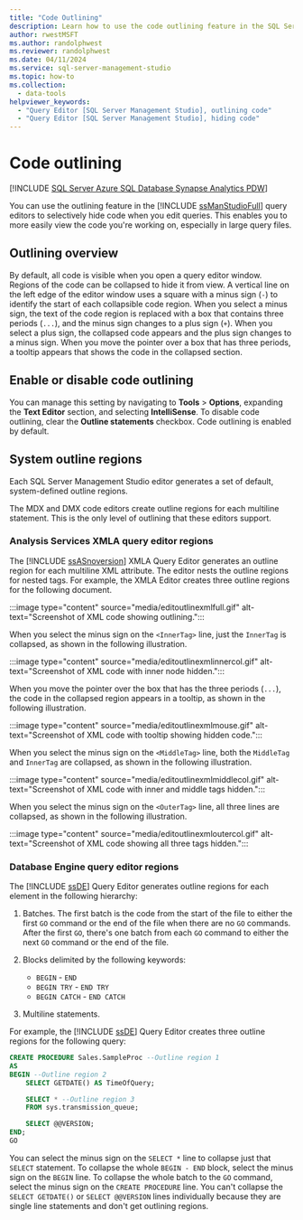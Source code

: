 ```yaml
---
title: "Code Outlining"
description: Learn how to use the code outlining feature in the SQL Server Management Studio query editors to selectively hide code.
author: rwestMSFT
ms.author: randolphwest
ms.reviewer: randolphwest
ms.date: 04/11/2024
ms.service: sql-server-management-studio
ms.topic: how-to
ms.collection:
  - data-tools
helpviewer_keywords:
  - "Query Editor [SQL Server Management Studio], outlining code"
  - "Query Editor [SQL Server Management Studio], hiding code"
---
```

# Code outlining

[!INCLUDE [SQL Server Azure SQL Database Synapse Analytics PDW](../includes/applies-to-version/sql-asdb-asdbmi-asa-pdw.md)]

You can use the outlining feature in the [!INCLUDE [ssManStudioFull](../includes/ssmanstudiofull-md.md)] query editors to selectively hide code when you edit queries. This enables you to more easily view the code you're working on, especially in large query files.

## Outlining overview

By default, all code is visible when you open a query editor window. Regions of the code can be collapsed to hide it from view. A vertical line on the left edge of the editor window uses a square with a minus sign (`-`) to identify the start of each collapsible code region. When you select a minus sign, the text of the code region is replaced with a box that contains three periods (`...`), and the minus sign changes to a plus sign (`+`). When you select a plus sign, the collapsed code appears and the plus sign changes to a minus sign. When you move the pointer over a box that has three periods, a tooltip appears that shows the code in the collapsed section.

## Enable or disable code outlining

You can manage this setting by navigating to **Tools** > **Options**, expanding the **Text Editor** section, and selecting **IntelliSense**. To disable code outlining, clear the **Outline statements** checkbox. Code outlining is enabled by default.

## System outline regions

Each SQL Server Management Studio editor generates a set of default, system-defined outline regions.

The MDX and DMX code editors create outline regions for each multiline statement. This is the only level of outlining that these editors support.

### Analysis Services XMLA query editor regions

The [!INCLUDE [ssASnoversion](../includes/ssasnoversion-md.md)] XMLA Query Editor generates an outline region for each multiline XML attribute. The editor nests the outline regions for nested tags. For example, the XMLA Editor creates three outline regions for the following document.

:::image type="content" source="media/editoutlinexmlfull.gif" alt-text="Screenshot of XML code showing outlining.":::

When you select the minus sign on the `<InnerTag>` line, just the `InnerTag` is collapsed, as shown in the following illustration.

:::image type="content" source="media/editoutlinexmlinnercol.gif" alt-text="Screenshot of XML code with inner node hidden.":::

When you move the pointer over the box that has the three periods (`...`), the code in the collapsed region appears in a tooltip, as shown in the following illustration.

:::image type="content" source="media/editoutlinexmlmouse.gif" alt-text="Screenshot of XML code with tooltip showing hidden code.":::

When you select the minus sign on the `<MiddleTag>` line, both the `MiddleTag` and `InnerTag` are collapsed, as shown in the following illustration.

:::image type="content" source="media/editoutlinexmlmiddlecol.gif" alt-text="Screenshot of XML code with inner and middle tags hidden.":::

When you select the minus sign on the `<OuterTag>` line, all three lines are collapsed, as shown in the following illustration.

:::image type="content" source="media/editoutlinexmloutercol.gif" alt-text="Screenshot of XML code showing all three tags hidden.":::

### Database Engine query editor regions

The [!INCLUDE [ssDE](../includes/ssde-md.md)] Query Editor generates outline regions for each element in the following hierarchy:

1. Batches. The first batch is the code from the start of the file to either the first `GO` command or the end of the file when there are no `GO` commands. After the first `GO`, there's one batch from each `GO` command to either the next `GO` command or the end of the file.

1. Blocks delimited by the following keywords:

   - `BEGIN` - `END`
   - `BEGIN TRY` - `END TRY`
   - `BEGIN CATCH` - `END CATCH`

1. Multiline statements.

For example, the [!INCLUDE [ssDE](../includes/ssde-md.md)] Query Editor creates three outline regions for the following query:

```sql
CREATE PROCEDURE Sales.SampleProc --Outline region 1
AS
BEGIN --Outline region 2
    SELECT GETDATE() AS TimeOfQuery;

    SELECT * --Outline region 3
    FROM sys.transmission_queue;

    SELECT @@VERSION;
END;
GO
```

You can select the minus sign on the `SELECT *` line to collapse just that `SELECT` statement. To collapse the whole `BEGIN - END` block, select the minus sign on the `BEGIN` line. To collapse the whole batch to the `GO` command, select the minus sign on the `CREATE PROCEDURE` line. You can't collapse the `SELECT GETDATE()` or `SELECT @@VERSION` lines individually because they are single line statements and don't get outlining regions.
